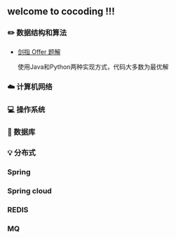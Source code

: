 ## welcome to cocoding !!!


### :pencil2: 数据结构和算法

- [剑指 Offer 题解](https://github.com/cocodingMa/Java-core/blob/master/notes/algorithm/%E5%89%91%E6%8C%87offer.md)

  使用Java和Python两种实现方式，代码大多数为最优解

### :cloud: 计算机网络

### :computer: 操作系统

### :floppy_disk: 数据库

### :bulb: 分布式

### Spring

### Spring cloud

### REDIS

### MQ

